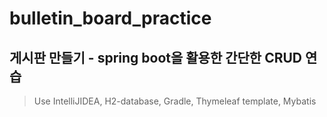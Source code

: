 # bulletin_board_practice
## 게시판 만들기 - spring boot을 활용한 간단한 CRUD 연습
> Use IntelliJIDEA, H2-database, Gradle, Thymeleaf template, Mybatis
